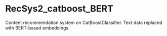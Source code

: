 # RecSys2_catboost_BERT
Content recommendation system on CatBoostClassifier. Text data replaced with BERT-based embeddings.

